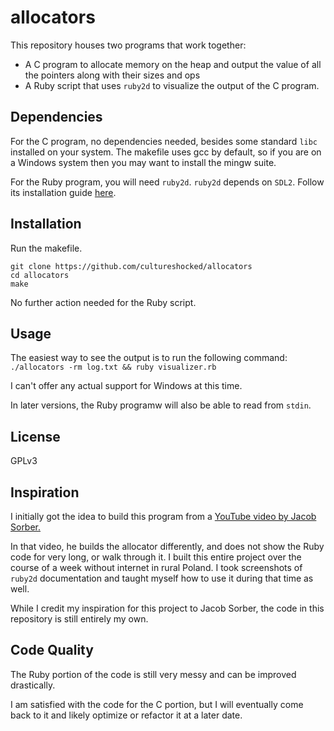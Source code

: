 # allocators

This repository houses two programs that work together:
- A C program to allocate memory on the heap and output the value of all the pointers along with their sizes and ops
- A Ruby script that uses `ruby2d` to visualize the output of the C program.

## Dependencies

For the C program, no dependencies needed, besides some standard `libc` installed on your system. The makefile uses gcc
by default, so if you are on a Windows system then you may want to install the mingw suite.

For the Ruby program, you will need `ruby2d`. `ruby2d` depends on `SDL2`. Follow its installation guide [here](https://www.ruby2d.com/learn/linux/#install-packages).

## Installation

Run the makefile.
```
git clone https://github.com/cultureshocked/allocators
cd allocators
make
```
No further action needed for the Ruby script.

## Usage

The easiest way to see the output is to run the following command:
`./allocators -rm log.txt && ruby visualizer.rb`

I can't offer any actual support for Windows at this time.

In later versions, the Ruby programw will also be able to read from `stdin`.

## License

GPLv3

## Inspiration

I initially got the idea to build this program from a [YouTube video by Jacob Sorber.](https://www.youtube.com/watch?v=GIWeQ2I67rk)

In that video, he builds the allocator differently, and does not show the Ruby code for very long, or walk through it.
I built this entire project over the course of a week without internet in rural Poland. I took screenshots of `ruby2d`
documentation and taught myself how to use it during that time as well.

While I credit my inspiration for this project to Jacob Sorber, the code in this repository is still entirely my own.

## Code Quality

The Ruby portion of the code is still very messy and can be improved drastically.

I am satisfied with the code for the C portion, but I will eventually come back to it and likely optimize or refactor it
at a later date.
